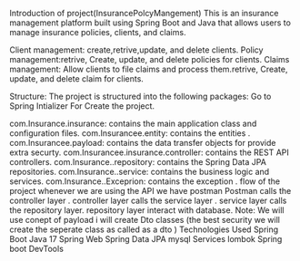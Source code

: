 Introduction of project(InsurancePolcyMangement)
This is an insurance management platform built using Spring Boot and Java that allows users to manage insurance policies, clients, and claims.



Client management: create,retrive,update, and delete clients.
Policy management:retrive, Create, update, and delete policies for clients.
Claims management: Allow clients to file claims and process them.retrive, Create, update, and delete claim for clients.

Structure:
The project is structured into the following packages:
Go to Spring Intializer For Create the project.

com.Insurance.insurance: contains the main application class and configuration files.
com.Insurancee.entity: contains the entities .
com.Insurancee.payload: contains the data transfer objects for provide extra securty.
com.Insurancee.insurance.controller: contains the REST API controllers.
 com.Insurance..repository: contains the Spring Data JPA repositories.
com.Insurance..service: contains the business logic and services.
com.Insurance..Exceprion: contains the exception .
flow of the project
 whenever we are using the API we have postman
 Postman calls the controller layer .
 controller layer calls the service layer .
 service layer calls the repository layer.
 repository layer interact with database.
Note: We will use conept of payload i will create Dto classes (the best security we will create the seperate class as called as a dto )
Technologies Used
Spring Boot
Java 17
Spring Web
Spring Data JPA
mysql Services
lombok
Spring boot DevTools
